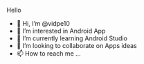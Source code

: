 <hi> Hello </h1>

- 👋 Hi, I’m @vidpe10
- 👀 I’m interested in Android App
- 🌱 I’m currently learning Android Studio
- 💞️ I’m looking to collaborate on Apps ideas
- 📫 How to reach me ...

<!---
vidpe10/vidpe10 is a ✨ special ✨ repository because its `README.md` (this file) appears on your GitHub profile.
You can click the Preview link to take a look at your changes.
--->

